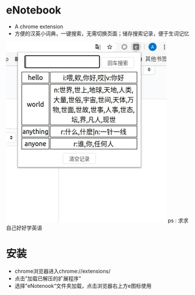 # eNotebook
- A chrome extension
- 方便的汉英小词典，一键搜索，无需切换页面；储存搜索记录，便于生词记忆

![image](https://raw.githubusercontent.com/noob20000405/readme_pic/master/images/capture.jpg)
ps : 求求自己好好学英语
# 安装
- chrome浏览器进入chrome://extensions/
- 点击”加载已解压的扩展程序“
- 选择”eNotenook“文件夹加载，点击浏览器右上方e图标使用
